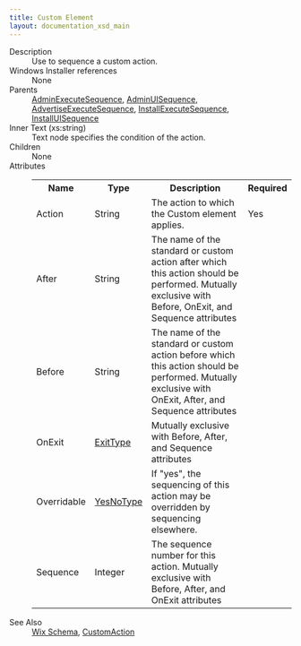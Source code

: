 ```yaml
---
title: Custom Element
layout: documentation_xsd_main
---
```

<dl>
  <dt>Description</dt>
  <dd>Use to sequence a custom action.</dd>
  <dt>Windows Installer references</dt>
  <dd>None</dd>
  <dt>Parents</dt>
  <dd>
    <a href="../wix/adminexecutesequence">AdminExecuteSequence</a>, <a href="../wix/adminuisequence">AdminUISequence</a>, <a href="../wix/advertiseexecutesequence">AdvertiseExecuteSequence</a>, <a href="../wix/installexecutesequence">InstallExecuteSequence</a>, <a href="../wix/installuisequence">InstallUISequence</a></dd>
  <dt>Inner Text (xs:string)</dt>
  <dd>Text node specifies the condition of the action.</dd>
  <dt>Children</dt>
  <dd>None</dd>
  <dt>Attributes</dt>
  <dd>
    <table cellspacing="0" cellpadding="0" class="schema">
      <tr>
        <th width="15%">Name</th>
        <th width="15%">Type</th>
        <th width="65%">Description</th>
        <th width="15%">Required</th>
      </tr>
      <tr>
        <td>Action</td>
        <td>String</td>
        <td>The action to which the Custom element applies.</td>
        <td>Yes</td>
      </tr>
      <tr>
        <td>After</td>
        <td>String</td>
        <td>The name of the standard or custom action after which this action should be performed. Mutually exclusive with Before, OnExit, and Sequence attributes</td>
        <td>&nbsp;</td>
      </tr>
      <tr>
        <td>Before</td>
        <td>String</td>
        <td>The name of the standard or custom action before which this action should be performed. Mutually exclusive with OnExit, After, and Sequence attributes</td>
        <td>&nbsp;</td>
      </tr>
      <tr>
        <td>OnExit</td>
        <td><a href="../wix/simple_type_exittype">ExitType</a></td>
        <td>Mutually exclusive with Before, After, and Sequence attributes</td>
        <td>&nbsp;</td>
      </tr>
      <tr>
        <td>Overridable</td>
        <td><a href="../wix/simple_type_yesnotype">YesNoType</a></td>
        <td>                                 If "yes", the sequencing of this action may be overridden by sequencing elsewhere.                             </td>
        <td>&nbsp;</td>
      </tr>
      <tr>
        <td>Sequence</td>
        <td>Integer</td>
        <td>The sequence number for this action. Mutually exclusive with Before, After, and OnExit attributes</td>
        <td>&nbsp;</td>
      </tr>
    </table>
  </dd>
  <dt>See Also</dt>
  <dd>
    <a href="../wix">Wix Schema</a>, <a href="../wix/customaction">CustomAction</a></dd>
</dl>
